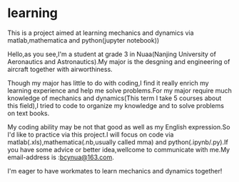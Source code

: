 # learning
This is a project aimed at learning mechanics and dynamics via matlab,mathematica and python(jupyter notebook))

Hello,as you see,I'm a student at grade 3 in Nuaa(Nanjing University of Aeronautics and Astronautics).My major is the desgning and engineering of aircraft together with airworthiness.

Though my major has little to do with coding,I find it really enrich my learning experience and help me solve problems.For my major require much knowledge of mechanics and dynamics(This term I take 5 courses about this field),I tried to code to organize my knowledge and to solve problems on text books.

My coding ability may be not that good as well as my English expression.So I'd like to practice via this project.I will focus on code via matlab(.xls),mathematica(.nb,usually called mma) and python(.ipynb/.py).If you have some advice or better idea,wellcome to communicate with me.My email-address is :bcynua@163.com.

I'm eager to have workmates to learn mechanics and dynamics together!
